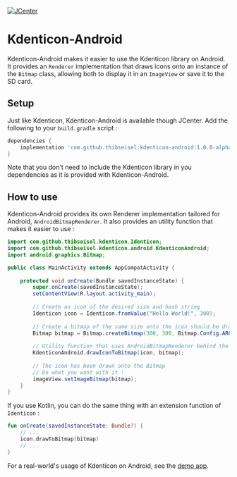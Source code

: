 [ ![JCenter](https://api.bintray.com/packages/nihilus/android/kdenticon-android/images/download.svg) ](https://bintray.com/nihilus/android/kdenticon-android/_latestVersion)

# Kdenticon-Android

Kdenticon-Android makes it easier to use the Kdenticon library on Android.
It provides an `Renderer` implementation that draws icons onto an instance of the `Bitmap` class,
allowing both to display it in an `ImageView` or save it to the SD card.

## Setup

Just like Kdenticon, Kdenticon-Android is available though JCenter.
Add the following to your `build.gradle` script :

```gradle
dependencies {
    implementation 'com.github.thibseisel:kdenticon-android:1.0.0-alpha2'
}
```

Note that you don't need to include the Kdenticon library in you dependencies
as it is provided with Kdenticon-Android.

## How to use

Kdenticon-Android provides its own Renderer implementation tailored for Android, 
`AndroidBitmapRenderer`. It also provides an utility function that makes it easier to use :

```java
import com.github.thibseisel.kdenticon.Identicon;
import com.github.thibseisel.kdenticon.android.KdenticonAndroid;
import android.graphics.Bitmap;

public class MainActivity extends AppCompatActivity {
    
    protected void onCreate(Bundle savedInstanceState) {
        super.onCreate(savedInstanceState);
        setContentView(R.layout.activity_main);
        
        // Create an icon of the desired size and hash string
        Identicon icon = Identicon.fromValue("Hello World!", 300);
        
        // Create a bitmap of the same size onto the icon should be drawn
        Bitmap bitmap = Bitmap.createBitmap(300, 300, Bitmap.Config.ARGB_8888);
        
        // Utility function that uses AndroidBitmapRenderer behind the scene to draw onto bitmap
        KdenticonAndroid.drawIconToBitmap(icon, bitmap);
        
        // The icon has been drawn onto the Bitmap
        // Do what you want with it !
        imageView.setImageBitmap(bitmap);
    }
}
```

If you use Kotlin, you can do the same thing with an extension function of `Identicon` :

```kotlin
fun onCreate(savedInstanceState: Bundle?) {
    // ...
    icon.drawToBitmap(bitmap)
    // ...
}
```

For a real-world's usage of Kdenticon on Android, see the [demo app](../demo).